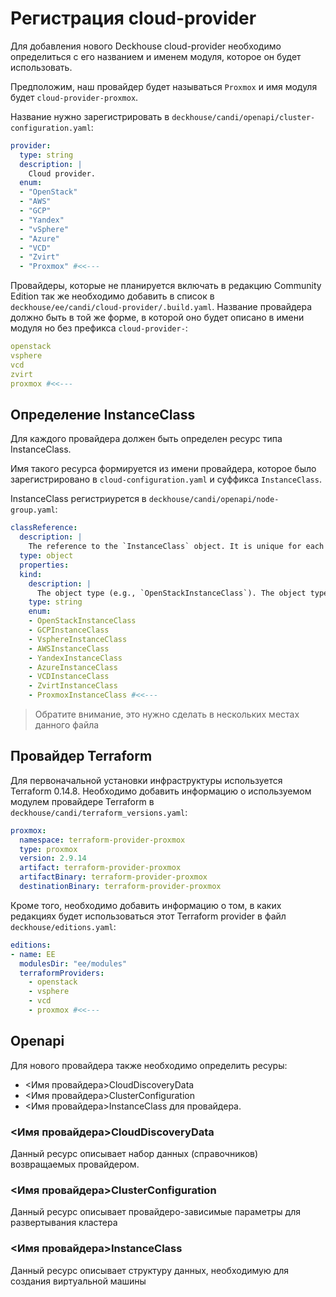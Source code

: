# Регистрация cloud-provider

Для добавления нового Deckhouse cloud-provider необходимо определиться с его названием и именем модуля, которое он будет использовать.

Предположим, наш провайдер будет называться `Proxmox` и имя модуля будет `cloud-provider-proxmox`.

Название нужно зарегистрировать в `deckhouse/candi/openapi/cluster-configuration.yaml`:

```yaml
provider:
  type: string
  description: |
    Cloud provider.
  enum:
  - "OpenStack"
  - "AWS"
  - "GCP"
  - "Yandex"
  - "vSphere"
  - "Azure"
  - "VCD"
  - "Zvirt"
  - "Proxmox" #<<---
```

Провайдеры, которые не планируется включать в редакцию Community Edition так же необходимо добавить в список в `deckhouse/ee/candi/cloud-provider/.build.yaml`.
Название провайдера должно быть в той же форме, в которой оно будет описано в имени модуля но без префикса `cloud-provider-`:

```yaml
openstack
vsphere
vcd
zvirt
proxmox #<<---
```

## Определение InstanceClass

Для каждого провайдера должен быть определен ресурс типа InstanceClass.

Имя такого ресурса формируется из имени провайдера, которое было зарегистрировано в `cloud-configuration.yaml` и суффикса `InstanceClass`.

InstanceClass регистриурется в `deckhouse/candi/openapi/node-group.yaml`:

```yaml
classReference:
  description: |
    The reference to the `InstanceClass` object. It is unique for each `cloud-provider-*` module.
  type: object
  properties:
  kind:
    description: |
      The object type (e.g., `OpenStackInstanceClass`). The object type is specified in the documentation of the corresponding `cloud-provider-` module.
    type: string
    enum:
    - OpenStackInstanceClass
    - GCPInstanceClass
    - VsphereInstanceClass
    - AWSInstanceClass
    - YandexInstanceClass
    - AzureInstanceClass
    - VCDInstanceClass
    - ZvirtInstanceClass
    - ProxmoxInstanceClass #<<---
```

>Обратите внимание, это нужно сделать в нескольких местах данного файла

## Провайдер Terraform

Для первоначальной установки инфраструктуры используется Terraform 0.14.8.
Необходимо добавить информацию о используемом модулем провайдере Terraform в `deckhouse/candi/terraform_versions.yaml`:

```yaml
proxmox:
  namespace: terraform-provider-proxmox
  type: proxmox
  version: 2.9.14
  artifact: terraform-provider-proxmox
  artifactBinary: terraform-provider-proxmox
  destinationBinary: terraform-provider-proxmox
```

Кроме того, необходимо добавить информацию о том, в каких редакциях будет использоваться этот Terraform provider в файл `deckhouse/editions.yaml`:

```yaml
editions:
- name: EE
  modulesDir: "ee/modules"
  terraformProviders:
    - openstack
    - vsphere
    - vcd
    - proxmox #<<---
```

## Openapi

Для нового провайдера также необходимо определить ресуры:

* <Имя провайдера>CloudDiscoveryData
* <Имя провайдера>ClusterConfiguration
* <Имя провайдера>InstanceClass для провайдера.

### <Имя провайдера>CloudDiscoveryData

Данный ресурс описывает набор данных (справочников) возвращаемых провайдером.

### <Имя провайдера>ClusterConfiguration

Данный ресурс описывает провайдеро-зависимые параметры для развертывания кластера

### <Имя провайдера>InstanceClass

Данный ресурс описывает структуру данных, необходимую для создания виртуальной машины